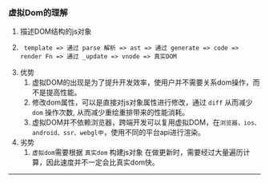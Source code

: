 ### 虚拟Dom的理解
1. 描述DOM结构的js对象
2. ```
    template => 通过 parse 解析 => ast => 通过 generate => code => render Fn => 通过 _update => vnode => 真实DOM
   ```
3. 优势 
   1. 虚拟DOM的出现是为了提升开发效率，使用户并不需要关系dom操作，而不是提高性能。
   2. 修改dom属性，可以是直接对js对象属性进行修改，通过 `diff` 从而减少 `dom` 操作次数, 从而减少重绘重排带来的性能消耗。
   3. 虚拟DOM并不依赖浏览器，跨端开发可以复用虚拟DOM，在`浏览器，ios、android、ssr、webgl中`，使用不同的平台api进行渲染。
4. 劣势 
   1. `虚拟dom`需要根据 `真实dom` 构建js对象 在做更新时，需要经过大量遍历计算，因此速度并不一定会比真实dom快。
------